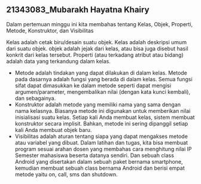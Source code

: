 ## 21343083_Mubarakh Hayatna Khairy

Dalam pertemuan minggu ini kita membahas tentang Kelas, Objek, Properti, Metode, Konstruktor, dan Visibilitas

Kelas adalah cetak biru/desain suatu objek. Kelas adalah deskripsi umum dari suatu objek.
objek adalah jejak dari kelas, atau bisa juga disebut hasil konkrit dari kelas tersebut.
Properti (atau terkadang atribut atau bidang) adalah data yang terkandung dalam kelas.

- Metode adalah tindakan yang dapat dilakukan di dalam kelas. Metode pada dasarnya adalah fungsi yang berada di dalam kelas. Semua fungsi sifat dapat dimasukkan ke dalam metode seperti dapat mengisi argumen/parameter, mengembalikan nilai (dengan kata kunci kembali), dan sebagainya.
- Konstruktor adalah metode yang memiliki nama yang sama dengan nama kelasnya. Biasanya metode ini digunakan untuk memberikan nilai inisialisasi suatu kelas. Setiap kali Anda membuat kelas, sistem membuat konstruktor secara implisit. Bahkan, metode ini sering dipanggil setiap kali Anda membuat objek baru.
- Visibilitas adalah aturan tentang siapa yang dapat mengakses metode atau variabel yang dibuat.
  Dalam latihan dan tugas, kita bisa membuat program sesuai arahan dosen yang membahas cara menghitung nilai IP Semester mahasiswa beserta datanya sendiri. Dan sebuah class Android yang disertakan dalam sebuah paket bernama smartphone, kemudian membuat sebuah class bernama Android dan berisi empat metode yaitu on, call, sms dan shutdown.
